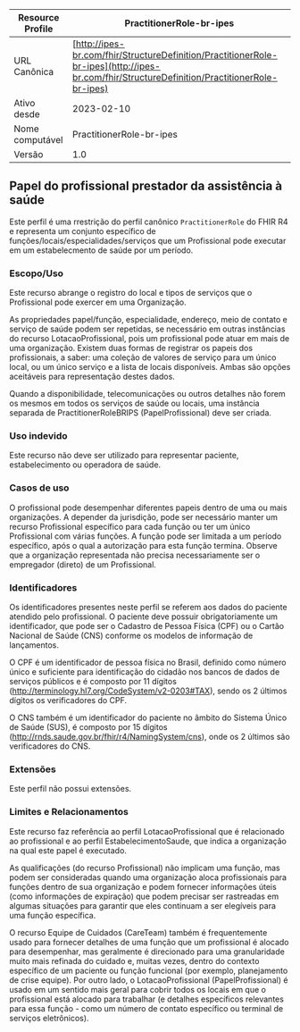 | Resource Profile                     | PractitionerRole-br-ipes                                                      |
|--------------------------------------|-----------------------------------------------------------------------------------|
| URL Canônica                        | [http://ipes-br.com/fhir/StructureDefinition/PractitionerRole-br-ipes](http://ipes-br.com/fhir/StructureDefinition/PractitionerRole-br-ipes) |
| Ativo desde                          | 2023-02-10                                                                        |
| Nome computável                      | PractitionerRole-br-ipes                                                     |
| Versão                               | 1.0   
                                               

## Papel do profissional prestador da assistência à saúde

Este perfil é uma rrestrição do perfil canônico `PractitionerRole` do FHIR R4 e representa um conjunto específico de funções/locais/especialidades/serviços que um Profissional pode executar em um estabelecmento de saúde por um período.

### Escopo/Uso

Este recurso abrange o registro do local e tipos de serviços que o Profissional pode exercer em uma Organização.

As propriedades papel/função, especialidade, endereço, meio de contato e serviço de saúde podem ser repetidas, se necessário em outras instâncias do recurso LotacaoProfissional, pois um profissional pode atuar em mais de uma organização. Existem duas formas de registrar os papeis dos profissionais, a saber: uma coleção de valores de serviço para um único local, ou um único serviço e a lista de locais disponíveis. Ambas são opções aceitáveis ​​para representação destes dados.

Quando a disponibilidade, telecomunicações ou outros detalhes não forem os mesmos em todos os serviços de saúde ou locais, uma instância separada de PractitionerRoleBRIPS (PapelProfissional) deve ser criada.

### Uso indevido

Este recurso não deve ser utilizado para representar paciente, estabelecimento ou operadora de saúde.

### Casos de uso

O profissional pode desempenhar diferentes papeis dentro de uma ou mais organizações. A depender da jurisdição, pode ser necessário manter um recurso Profissional específico para cada função ou ter um único Profissional com várias funções. A função pode ser limitada a um período específico, após o qual a autorização para esta função termina. Observe que a organização representada não precisa necessariamente ser o empregador (direto) de um Profissional.

### Identificadores

Os identificadores presentes neste perfil se referem aos dados do paciente atendido pelo profissional. O paciente deve possuir obrigatoriamente um identificador, que pode ser o Cadastro de Pessoa Física (CPF) ou o Cartão Nacional de Saúde (CNS) conforme os modelos de informação de lançamentos.

O CPF é um identificador de pessoa física no Brasil, definido como número único e suficiente para identificação do cidadão nos bancos de dados de serviços públicos e é composto por 11 dígitos (http://terminology.hl7.org/CodeSystem/v2-0203#TAX), sendo os 2 últimos dígitos os verificadores do CPF.

O CNS também é um identificador do paciente no âmbito do Sistema Único de Saúde (SUS), é composto por 15 dígitos (http://rnds.saude.gov.br/fhir/r4/NamingSystem/cns), onde os 2 últimos são verificadores do CNS.

### Extensões

Este perfil não possui extensões.

### Limites e Relacionamentos

Este recurso faz referência ao perfil LotacaoProfissional que é relacionado ao profissional e ao perfil EstabelecimentoSaude, que indica a organização na qual este papel é executado.

As qualificações (do recurso Profissional) não implicam uma função, mas podem ser consideradas quando uma organização aloca profissionais para funções dentro de sua organização e podem fornecer informações úteis (como informações de expiração) que podem precisar ser rastreadas em algumas situações para garantir que eles continuam a ser elegíveis para uma função específica.

O recurso Equipe de Cuidados (CareTeam) também é frequentemente usado para fornecer detalhes de uma função que um profissional é alocado para desempenhar, mas geralmente é direcionado para uma granularidade muito mais refinada do cuidado e, muitas vezes, dentro do contexto específico de um paciente ou função funcional (por exemplo, planejamento de crise equipe). Por outro lado, o LotacaoProfissional (PapelProfissional) é usado em um sentido mais geral para cobrir todos os locais em que o profissional está alocado para trabalhar (e detalhes específicos relevantes para essa função - como um número de contato específico ou terminal de serviços eletrônicos).